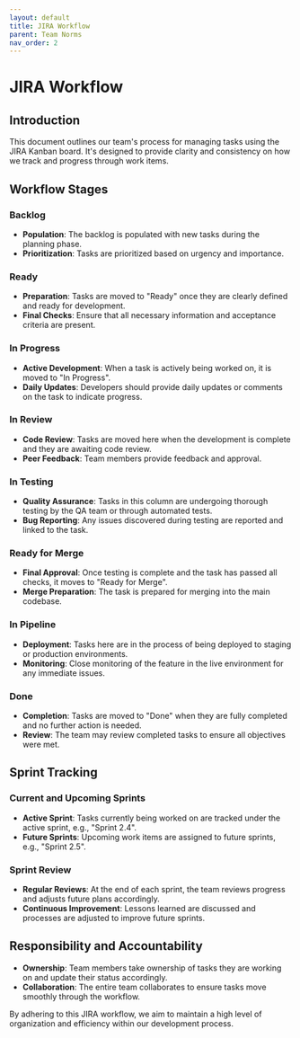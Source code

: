 ```yaml
---
layout: default
title: JIRA Workflow
parent: Team Norms
nav_order: 2
---
```


# JIRA Workflow

## Introduction

This document outlines our team's process for managing tasks using the JIRA Kanban board. It's designed to provide clarity and consistency on how we track and progress through work items.

## Workflow Stages

### Backlog

- **Population**: The backlog is populated with new tasks during the planning phase.
- **Prioritization**: Tasks are prioritized based on urgency and importance.

### Ready

- **Preparation**: Tasks are moved to "Ready" once they are clearly defined and ready for development.
- **Final Checks**: Ensure that all necessary information and acceptance criteria are present.

### In Progress

- **Active Development**: When a task is actively being worked on, it is moved to "In Progress".
- **Daily Updates**: Developers should provide daily updates or comments on the task to indicate progress.

### In Review

- **Code Review**: Tasks are moved here when the development is complete and they are awaiting code review.
- **Peer Feedback**: Team members provide feedback and approval.

### In Testing

- **Quality Assurance**: Tasks in this column are undergoing thorough testing by the QA team or through automated tests.
- **Bug Reporting**: Any issues discovered during testing are reported and linked to the task.

### Ready for Merge

- **Final Approval**: Once testing is complete and the task has passed all checks, it moves to "Ready for Merge".
- **Merge Preparation**: The task is prepared for merging into the main codebase.

### In Pipeline

- **Deployment**: Tasks here are in the process of being deployed to staging or production environments.
- **Monitoring**: Close monitoring of the feature in the live environment for any immediate issues.

### Done

- **Completion**: Tasks are moved to "Done" when they are fully completed and no further action is needed.
- **Review**: The team may review completed tasks to ensure all objectives were met.

## Sprint Tracking

### Current and Upcoming Sprints

- **Active Sprint**: Tasks currently being worked on are tracked under the active sprint, e.g., "Sprint 2.4".
- **Future Sprints**: Upcoming work items are assigned to future sprints, e.g., "Sprint 2.5".

### Sprint Review

- **Regular Reviews**: At the end of each sprint, the team reviews progress and adjusts future plans accordingly.
- **Continuous Improvement**: Lessons learned are discussed and processes are adjusted to improve future sprints.

## Responsibility and Accountability

- **Ownership**: Team members take ownership of tasks they are working on and update their status accordingly.
- **Collaboration**: The entire team collaborates to ensure tasks move smoothly through the workflow.

By adhering to this JIRA workflow, we aim to maintain a high level of organization and efficiency within our development process.